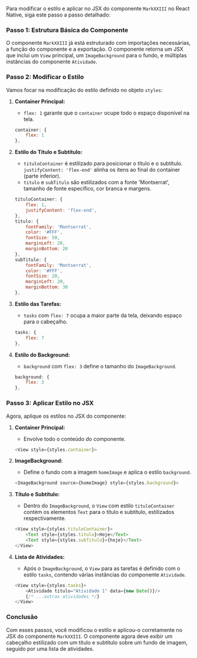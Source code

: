Para modificar o estilo e aplicar no JSX do componente `MarkXXIII` no React Native, siga este passo a passo detalhado:

### Passo 1: Estrutura Básica do Componente

O componente `MarkXXIII` já está estruturado com importações necessárias, a função do componente e a exportação. O componente retorna um JSX que inclui um `View` principal, um `ImageBackground` para o fundo, e múltiplas instâncias do componente `Atividade`.

### Passo 2: Modificar o Estilo

Vamos focar na modificação do estilo definido no objeto `styles`:

1. **Container Principal:**
   - `flex: 1` garante que o `container` ocupe todo o espaço disponível na tela.

   ```javascript
   container: {
       flex: 1
   },
   ```

2. **Estilo do Título e Subtítulo:**
   - `tituloContainer` é estilizado para posicionar o título e o subtítulo. `justifyContent: 'flex-end'` alinha os itens ao final do container (parte inferior).
   - `titulo` e `subTitulo` são estilizados com a fonte 'Montserrat', tamanho de fonte específico, cor branca e margens.

   ```javascript
   tituloContainer: {
       flex: 1,
       justifyContent: 'flex-end',
   },
   titulo: {
       fontFamily: 'Montserrat',
       color: '#FFF',
       fontSize: 50,
       marginLeft: 20,
       marginBottom: 20
   },
   subTitulo: {
       fontFamily: 'Montserrat',
       color: '#FFF',
       fontSize: 20,
       marginLeft: 20,
       marginBottom: 30
   },
   ```

3. **Estilo das Tarefas:**
   - `tasks` com `flex: 7` ocupa a maior parte da tela, deixando espaço para o cabeçalho.

   ```javascript
   tasks: {
       flex: 7
   },
   ```

4. **Estilo do Background:**
   - `background` com `flex: 3` define o tamanho do `ImageBackground`.

   ```javascript
   background: {
       flex: 3
   },
   ```

### Passo 3: Aplicar Estilo no JSX

Agora, aplique os estilos no JSX do componente:

1. **Container Principal:**
   - Envolve todo o conteúdo do componente.

   ```javascript
   <View style={styles.container}>
   ```

2. **ImageBackground:**
   - Define o fundo com a imagem `homeImage` e aplica o estilo `background`.

   ```javascript
   <ImageBackground source={homeImage} style={styles.background}>
   ```

3. **Título e Subtítulo:**
   - Dentro do `ImageBackground`, o `View` com estilo `tituloContainer` contém os elementos `Text` para o título e subtítulo, estilizados respectivamente.

   ```javascript
   <View style={styles.tituloContainer}>
       <Text style={styles.titulo}>Hoje</Text>
       <Text style={styles.subTitulo}>{hoje}</Text>
   </View>
   ```

4. **Lista de Atividades:**
   - Após o `ImageBackground`, o `View` para as tarefas é definido com o estilo `tasks`, contendo várias instâncias do componente `Atividade`.

   ```javascript
   <View style={styles.tasks}>
       <Atividade titulo="Atividade 1" data={new Date()}/>
       {/* ...outras atividades */}
   </View>
   ```

### Conclusão

Com esses passos, você modificou o estilo e aplicou-o corretamente no JSX do componente `MarkXXIII`. O componente agora deve exibir um cabeçalho estilizado com um título e subtítulo sobre um fundo de imagem, seguido por uma lista de atividades.